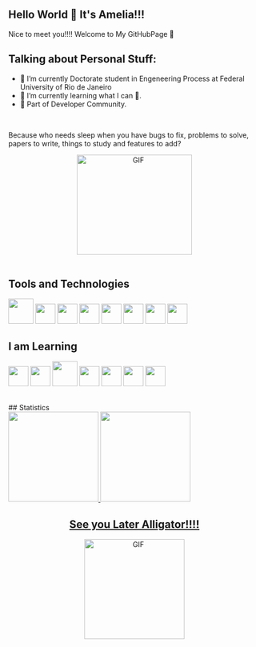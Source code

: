 ## Hello World 👋 It's Amelia!!!

Nice to meet you!!!! Welcome to My GitHubPage 🚀

## Talking about Personal Stuff:

- 🔭 I’m currently Doctorate student in Engeneering Process at Federal University of Rio de Janeiro
- 🌱 I’m currently learning what I can 🙌.
- 👯 Part of Developer Community.
  
<br/>

Because who needs sleep when you have bugs to fix, problems to solve, papers to write, things to study and features to add?

<div align="center">
<img src="https://media.giphy.com/media/7hJZcKzjIufeOmqKSj/giphy.gif" width="230" height="200" alt="GIF">
</div>

<br/>

## Tools and Technologies
<img src="https://cdn.jsdelivr.net/gh/devicons/devicon@latest/icons/scikitlearn/scikitlearn-original.svg" width="50" height="50" />     <img loading ="lazy" src="https://cdn.jsdelivr.net/gh/devicons/devicon@latest/icons/python/python-original.svg" width="40" height="40"/>     <img src="https://cdn.jsdelivr.net/gh/devicons/devicon@latest/icons/pandas/pandas-original-wordmark.svg" width="40" height="40"  />     <img loading="lazy" src="https://cdn.jsdelivr.net/gh/devicons/devicon/icons/git/git-original.svg" width="40" height="40"/> 
<img loading= "lazy" src="https://cdn.jsdelivr.net/gh/devicons/devicon@latest/icons/bootstrap/bootstrap-original.svg" width="40" height="40"/>     <img loading = "lazy" src="https://cdn.jsdelivr.net/gh/devicons/devicon@latest/icons/html5/html5-original.svg" width="40" height="40" />     <img src="https://cdn.jsdelivr.net/gh/devicons/devicon@latest/icons/javascript/javascript-original.svg" width="40" height="40" />  <img src="https://cdn.jsdelivr.net/gh/devicons/devicon@latest/icons/notion/notion-original.svg" width="40" height="40" />
           

## I am Learning
<img loading="lazy" src="https://cdn.jsdelivr.net/gh/devicons/devicon/icons/java/java-original.svg" width="40" height="40"/> <img loading="lazy" src="https://cdn.jsdelivr.net/gh/devicons/devicon/icons/linux/linux-original.svg" width="40" height="40"/>
<img src="https://cdn.jsdelivr.net/gh/devicons/devicon@latest/icons/docker/docker-original.svg" width="50" height="50" />     <img src="https://cdn.jsdelivr.net/gh/devicons/devicon@latest/icons/go/go-original.svg" width="40" height="40" />  <img src="https://cdn.jsdelivr.net/gh/devicons/devicon@latest/icons/r/r-original.svg" width="40" height="40" /> <img src="https://cdn.jsdelivr.net/gh/devicons/devicon@latest/icons/streamlit/streamlit-original.svg" width="40" height="40" />    <img src="https://cdn.jsdelivr.net/gh/devicons/devicon@latest/icons/tensorflow/tensorflow-original.svg" width="40" height="40" />

</br>
## Statistics
<div> <a href="https://github.com/ItIsAmelia"> <img loading="lazy" height="180em" src="https://github-readme-stats.vercel.app/api/top-langs/?username=ItIsAmelia&layout=compact&langs_count=7&theme=dracula"/> <img loading="lazy" height="180em" src="https://github-readme-stats.vercel.app/api?username=ItIsAmelia&show_icons=true&theme=dracula&include_all_commits=true&count_private=true"/> </div>
<div align="center">
  <h2><strong>See you Later Alligator!!!!</strong></h2>
  <img src="https://media3.giphy.com/media/v1.Y2lkPTc5MGI3NjExaDc1Z2h4YjF2cjZjNjJvNzgyYm02ZGJldWV2MHZib2t1YXV0Mm83dSZlcD12MV9pbnRlcm5hbF9naWZfYnlfaWQmY3Q9Zw/4GIvR6cmYs8jC/200.webp" width="200" height="200" alt="GIF">
</div>



